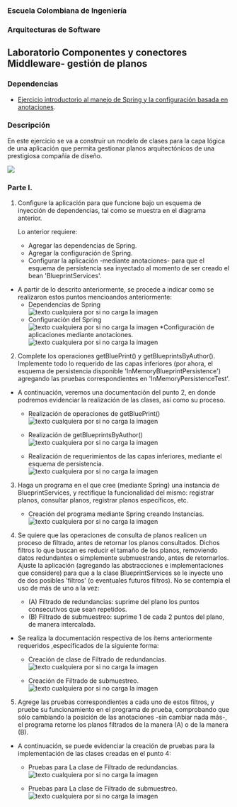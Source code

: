 ### Escuela Colombiana de Ingeniería

### Arquitecturas de Software
## Laboratorio Componentes y conectores  Middleware- gestión de planos
### Dependencias
* [Ejercicio introductorio al manejo de Spring y la configuración basada en anotaciones](https://github.com/ARSW-ECI-beta/DIP_DI-SPRING_JAVA-GRAMMAR_CHECKER).

### Descripción
En este ejercicio se va a construír un modelo de clases para la capa lógica de una aplicación que permita gestionar planos arquitectónicos de una prestigiosa compañia de diseño. 

![](img/ClassDiagram1.png)

### Parte I.

1. Configure la aplicación para que funcione bajo un esquema de inyección de dependencias, tal como se muestra en el diagrama anterior.


	Lo anterior requiere:

	* Agregar las dependencias de Spring.
	* Agregar la configuración de Spring.
	* Configurar la aplicación -mediante anotaciones- para que el esquema de persistencia sea inyectado al momento de ser creado el bean 'BlueprintServices'.

* A partir de lo descrito anteriormente, se procede a indicar como se realizaron estos puntos mencioandos anteriormente:
	* Dependencias de Spring
	 ![texto cualquiera por si no carga la imagen](https://github.com/StivenVanegas/LAB4-ARSW/blob/main/img/media/dependencias%20parte%201%2C%20item%201.png)
	 * Configuración del Spring
	 ![texto cualquiera por si no carga la imagen](https://github.com/StivenVanegas/LAB4-ARSW/blob/main/img/media/conf%20spring%20parte%201%2C%20item%202.png)
	 *Configuración de aplicaciones mediante anotaciones.
	 ![texto cualquiera por si no carga la imagen](https://github.com/StivenVanegas/LAB4-ARSW/blob/main/img/media/parte%201%2C%20item%203.png)
	 
	 


2. Complete los operaciones getBluePrint() y getBlueprintsByAuthor(). Implemente todo lo requerido de las capas inferiores (por ahora, el esquema de persistencia disponible 'InMemoryBlueprintPersistence') agregando las pruebas correspondientes en 'InMemoryPersistenceTest'.

 * A continuación, veremos una documentación del punto 2, en donde podremos evidenciar la realización de las clases, así como su proceso.
   
   * Realización de operaciones de getBluePrint()
    ![texto cualquiera por si no carga la imagen](https://github.com/StivenVanegas/LAB4-ARSW/blob/main/img/media/GetBluePrint.png)
    
    * Realización de getBlueprintsByAuthor()
    ![texto cualquiera por si no carga la imagen](https://github.com/StivenVanegas/LAB4-ARSW/blob/main/img/media/GetBlueprintbyauthor.png)
    
    * Realización de requerimientos de las capas inferiores, mediante el esquema de persistencia.
    ![texto cualquiera por si no carga la imagen](https://github.com/StivenVanegas/LAB4-ARSW/blob/main/img/media/parte%202%2C%20item%202%20parte%20dos.png)
    
  

3. Haga un programa en el que cree (mediante Spring) una instancia de BlueprintServices, y rectifique la funcionalidad del mismo: registrar planos, consultar planos, registrar planos específicos, etc.

   * Creación del programa mediante Spring creando Instancias.
   ![texto cualquiera por si no carga la imagen](https://github.com/StivenVanegas/LAB4-ARSW/blob/main/img/media/Parte%202%2C%20item%203.png)

4. Se quiere que las operaciones de consulta de planos realicen un proceso de filtrado, antes de retornar los planos consultados. Dichos filtros lo que buscan es reducir el tamaño de los planos, removiendo datos redundantes o simplemente submuestrando, antes de retornarlos. Ajuste la aplicación (agregando las abstracciones e implementaciones que considere) para que a la clase BlueprintServices se le inyecte uno de dos posibles 'filtros' (o eventuales futuros filtros). No se contempla el uso de más de uno a la vez:
	* (A) Filtrado de redundancias: suprime del plano los puntos consecutivos que sean repetidos.
	* (B) Filtrado de submuestreo: suprime 1 de cada 2 puntos del plano, de manera intercalada.

* Se realiza la documentación respectiva de los ítems anteriormente requeridos ,especificados de la siguiente forma:
     * Creación de clase de Filtrado de redundancias.
     ![texto cualquiera por si no carga la imagen](https://github.com/StivenVanegas/LAB4-ARSW/blob/main/img/media/Parte%202%2C%20item%204%20filtro%20redundancia.png)
     
     * Creación de Filtrado de submuestreo.
     ![texto cualquiera por si no carga la imagen](https://github.com/StivenVanegas/LAB4-ARSW/blob/main/img/media/parte%202%2C%20item%204%20filtro%20submuestreo.png)
     
     

5. Agrege las pruebas correspondientes a cada uno de estos filtros, y pruebe su funcionamiento en el programa de prueba, comprobando que sólo cambiando la posición de las anotaciones -sin cambiar nada más-, el programa retorne los planos filtrados de la manera (A) o de la manera (B). 

* A continuación, se puede evidenciar la creación de pruebas para la implementación de las clases creadas en el punto 4:
   * Pruebas para La clase de Filtrado de redundancias.
   ![texto cualquiera por si no carga la imagen](https://github.com/StivenVanegas/LAB4-ARSW/blob/main/img/media/pruebas%20redudancia%20punto%205.png)
   
   * Pruebas para La clase de Filtrado de submuestreo.
   ![texto cualquiera por si no carga la imagen](https://github.com/StivenVanegas/LAB4-ARSW/blob/main/img/media/pruebas%20submuestreo%2C%20punto%205.png)
